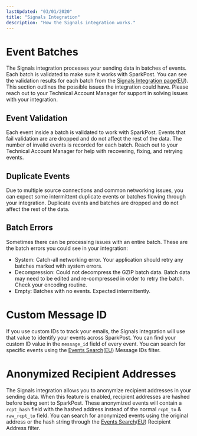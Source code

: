 ```yaml
---
lastUpdated: "03/01/2020"
title: "Signals Integration"
description: "How the Signals integration works."
---
```


# Event Batches

The Signals integration processes your sending data in batches of events. Each batch is validated to make sure it works with SparkPost. You can see the validation results for each batch from the [Signals Integration page](https://app.sparkpost.com/signals/integration)([EU](https://app.eu.sparkpost.com/signals/integration)). This section outlines the possible issues the integration could have. Please reach out to your Technical Account Manager for support in solving issues with your integration.

## Event Validation
Each event inside a batch is validated to work with SparkPost. Events that fail validation are are dropped and do not affect the rest of the data. The number of invalid events is recorded for each batch. Reach out to your Technical Account Manager for help with recovering, fixing, and retrying events.

## Duplicate Events
Due to multiple source connections and common networking issues, you can expect some intermittent duplicate events or batches flowing through your integration. Duplicate events and batches are dropped and do not affect the rest of the data.

## Batch Errors
Sometimes there can be processing issues with an entire batch. These are the batch errors you could see in your integration:
* System: Catch-all networking error. Your application should retry any batches marked with system errors.
* Decompression: Could not decompress the GZIP batch data. Batch data may need to be edited and re-compressed in order to retry the batch. Check your encoding routine.
* Empty: Batches with no events. Expected intermittently.

# Custom Message ID

If you use custom IDs to track your emails, the Signals integration will use that value to identify your events across SparkPost. You can find your custom ID value in the `message_id` field of every event. You can search for specific events using the [Events Search](https://app.sparkpost.com/reports/message-events)([EU](https://app.eu.sparkpost.com/reports/message-events)) Message IDs filter.

# Anonymized Recipient Addresses

The Signals integration allows you to anonymize recipient addresses in your sending data. When this feature is enabled, recipient addresses are hashed before being sent to SparkPost. These anonymized events will contain a `rcpt_hash` field with the hashed address instead of the normal `rcpt_to` & `raw_rcpt_to` field. You can search for anonymized events using the original address or the hash string through the [Events Search](https://app.sparkpost.com/reports/message-events)([EU](https://app.eu.sparkpost.com/reports/message-events)) Recipient Address filter.
